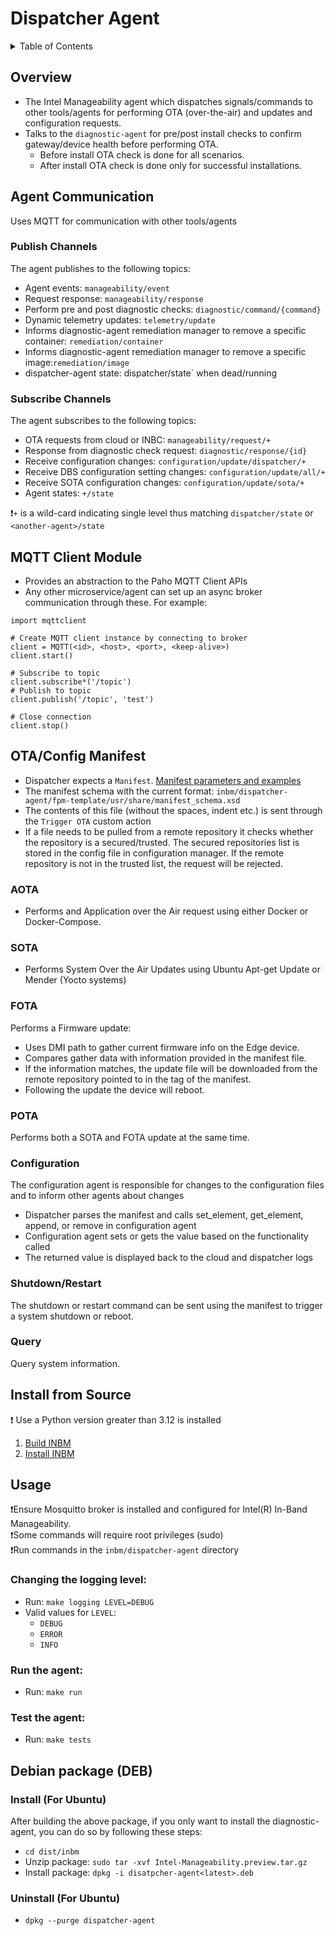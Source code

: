 # Dispatcher Agent

<details>
<summary>Table of Contents</summary>

- [Overview](#overview)
- [Agent Communication](#agent-communication)
    - [Publish Channels](#publish-channels)
    - [Subscribe Channels](#subscribe-channels)
- [MQTT Client Module](#mqtt-client-module)
- [OTA/Config Manifest](#otaconfig-manifest)
  - [AOTA](#aota)
  - [SOTA](#sota)
  - [FOTA](#fota)
  - [POTA](#pota)
  - [Configuration](#configuration)
  - [Shutdown/Restart](#shutdownrestart)
  - [Query](#query)
- [Install from Source](#install-from-source)
- [Usage](#usage)
  - [Changing the logging level](#changing-the-logging-level)
  - [Run the agent](#run-the-agent)
  - [Test the agent](#test-the-agent)
- [Debian package (DEB)](#debian-package-deb)
</details>
    
## Overview

- The Intel Manageability agent which dispatches signals/commands to other tools/agents for performing OTA (over-the-air) and updates and configuration requests.
- Talks to the `diagnostic-agent` for pre/post install checks to confirm gateway/device health before performing OTA.  
  - Before install OTA check is done for all scenarios.  
  - After install OTA check is done only for successful installations.

## Agent Communication 

Uses MQTT for communication with other tools/agents

### Publish Channels
The agent publishes to the following topics:
  - Agent events: `manageability/event`
  - Request response: `manageability/response`
  - Perform pre and post diagnostic checks: `diagnostic/command/{command}`
  - Dynamic telemetry updates: `telemetry/update`
  - Informs diagnostic-agent remediation manager to remove a specific container: `remediation/container`
  - Informs diagnostic-agent remediation manager to remove a specific image:`remediation/image`
  - dispatcher-agent state: dispatcher/state` when dead/running


### Subscribe Channels
The agent subscribes to the following topics:
  - OTA requests from cloud or INBC: `manageability/request/+`
  - Response from diagnostic check request: `diagnostic/response/{id}`
  - Receive configuration changes: `configuration/update/dispatcher/+`
  - Receive DBS configuration setting changes: `configuration/update/all/+`
  - Receive SOTA configuration changes: `configuration/update/sota/+`
  - Agent states: `+/state`
 
❗`+` is a wild-card indicating single level thus matching `dispatcher/state` or `<another-agent>/state`


## MQTT Client Module

- Provides an abstraction to the Paho MQTT Client APIs
- Any other microservice/agent can set up an async broker communication through these. For example:
```
import mqttclient

# Create MQTT client instance by connecting to broker
client = MQTT(<id>, <host>, <port>, <keep-alive>)
client.start()

# Subscribe to topic
client.subscribe*('/topic')
# Publish to topic
client.publish('/topic', 'test')

# Close connection
client.stop()
```
## OTA/Config Manifest

- Dispatcher expects a `Manifest`.  [Manifest parameters and examples](#../../docs/Manifest%20Parameters.md)
- The manifest schema with the current format: `inbm/dispatcher-agent/fpm-template/usr/share/manifest_schema.xsd`
- The contents of this file (without the spaces, indent etc.) is sent through the `Trigger OTA` custom action
- If a file needs to be pulled from a remote repository it checks whether the repository is a secured/trusted.  The secured repositories list is stored in the config file in configuration manager.  If the remote repository is not in the trusted list, the request will be rejected. 

### AOTA
- Performs and Application over the Air request using either Docker or Docker-Compose.   

### SOTA
- Performs System Over the Air Updates using Ubuntu Apt-get Update or Mender (Yocto systems)

### FOTA
Performs a Firmware update:
 - Uses DMI path to gather current firmware info on the Edge device.
 - Compares gather data with information provided in the manifest file.
 - If the information matches, the update file will be downloaded from the remote repository pointed to in the <fetch> tag of the manifest.
 - Following the update the device will reboot.

### POTA
Performs both a SOTA and FOTA update at the same time.

### Configuration
The configuration agent is responsible for changes to the configuration files and to inform other
agents about changes
 - Dispatcher parses the manifest and calls set_element, get_element, append, or remove in configuration agent
 - Configuration agent sets or gets the value based on the functionality called
 - The returned value is displayed back to the cloud and dispatcher logs

### Shutdown/Restart
The shutdown or restart command can be sent using the manifest to trigger a system shutdown or reboot.

### Query
Query system information.

## Install from Source
❗ Use a Python version greater than 3.12 is installed

1. [Build INBM](#../../README.md#build-instructions)
2. [Install INBM](#../../docs/In-Band%20Manageability%20Installation%20Guide%20Ubuntu.md)

## Usage

❗Ensure Mosquitto broker is installed and configured for Intel(R) In-Band Manageability.  
❗Some commands will require root privileges (sudo)  
❗Run commands in the `inbm/dispatcher-agent` directory

### Changing the logging level:
- Run: `make logging LEVEL=DEBUG`
- Valid values for `LEVEL`:
  - `DEBUG`
  - `ERROR`
  - `INFO`

### Run the agent:

- Run: `make run`

### Test the agent:

- Run: `make tests`

## Debian package (DEB)

### Install (For Ubuntu)
After building the above package, if you only want to install the diagnostic-agent, you can do so by following these steps:
- `cd dist/inbm`
- Unzip package: `sudo tar -xvf Intel-Manageability.preview.tar.gz`
- Install package: `dpkg -i disatpcher-agent<latest>.deb`

### Uninstall (For Ubuntu)
- `dpkg --purge dispatcher-agent`

